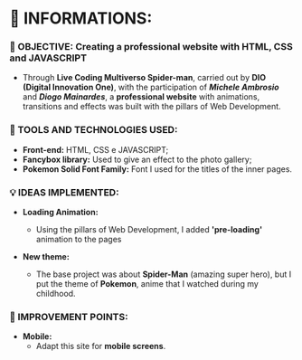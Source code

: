 # 🚀 INFORMATIONS:

### 🔎 OBJECTIVE: **Creating a professional website with HTML, CSS and JAVASCRIPT**
- Through **Live Coding Multiverso Spider-man**, carried out by **DIO (Digital Innovation One)**, with the participation of **_Michele Ambrosio_** and **_Diogo Mainardes_**, a **professional website** with animations, transitions and effects was built with the pillars of Web Development.

### 🔧 TOOLS AND TECHNOLOGIES USED:
- **Front-end:** HTML, CSS e JAVASCRIPT;
- **Fancybox library:** Used to give an effect to the photo gallery;
- **Pokemon Solid Font Family:** Font I used for the titles of the inner pages.

### 💡 IDEAS IMPLEMENTED:
- **Loading Animation:**
    - Using the pillars of Web Development, I added **'pre-loading'** animation to the pages
    
- **New theme:**
    - The base project was about **Spider-Man** (amazing super hero), but I put the theme of **Pokemon**, anime that I watched during my childhood.
    
### 🧗 IMPROVEMENT POINTS:
- **Mobile:** 
    - Adapt this site for **mobile screens**.